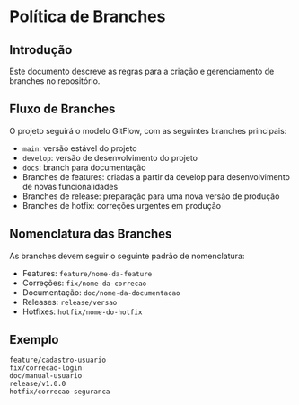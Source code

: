 # Política de Branches

## Introdução

Este documento descreve as regras para a criação e gerenciamento de branches no repositório.

## Fluxo de Branches

O projeto seguirá o modelo GitFlow, com as seguintes branches principais:

- `main`: versão estável do projeto
- `develop`: versão de desenvolvimento do projeto
- `docs`: branch para documentação
- Branches de features: criadas a partir da develop para desenvolvimento de novas funcionalidades
- Branches de release: preparação para uma nova versão de produção
- Branches de hotfix: correções urgentes em produção

## Nomenclatura das Branches

As branches devem seguir o seguinte padrão de nomenclatura:

- Features: `feature/nome-da-feature`
- Correções: `fix/nome-da-correcao`
- Documentação: `doc/nome-da-documentacao`
- Releases: `release/versao`
- Hotfixes: `hotfix/nome-do-hotfix`

## Exemplo

```
feature/cadastro-usuario
fix/correcao-login
doc/manual-usuario
release/v1.0.0
hotfix/correcao-seguranca
``` 